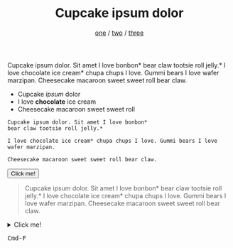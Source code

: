 <!DOCTYPE html>
<html lang="en">
<head>
    <meta charset="UTF-8">
    <meta name="viewport" content="width=device-width, initial-scale=1.0">
    <title>TITLE_MISSING</title>
    <link rel="stylesheet" href="https://fonts.xz.style/serve/inter.css">
<link rel="stylesheet" href="https://cdn.jsdelivr.net/npm/@exampledev/new.css@1.1.2/new.min.css">
</head>
<body>

<header>

# Cupcake ipsum dolor

<nav>

[one](2.html) / [two](2.html) / [three](2.html)

</nav>

</header>

Cupcake ipsum dolor. Sit amet I love bonbon* bear claw tootsie roll jelly.* I love chocolate ice cream* chupa chups I love. Gummi bears I love wafer marzipan. Cheesecake macaroon sweet sweet roll bear claw.

- Cupcake *ipsum* dolor
- I love **chocolate** ice cream
- Cheesecake macaroon sweet sweet roll

```
Cupcake ipsum dolor. Sit amet I love bonbon*
bear claw tootsie roll jelly.*

I love chocolate ice cream* chupa chups I love. Gummi bears I love wafer marzipan. 

Cheesecake macaroon sweet sweet roll bear claw.
```

<a href="https://example.com"> <button>Click me!</button> </a>

> Cupcake ipsum dolor. Sit amet I love bonbon* bear claw tootsie roll jelly.* I love chocolate ice cream* chupa chups I love. Gummi bears I love wafer marzipan. Cheesecake macaroon sweet sweet roll bear claw.

<details>
  <summary>Click me!</summary>

Cupcake ipsum dolor. Sit amet I love bonbon* bear claw tootsie roll jelly.* I love chocolate ice cream* chupa chups I love. Gummi bears I love wafer marzipan. Cheesecake macaroon sweet sweet roll bear claw.

</details>  

<kbd>Cmd-F</kbd>





</body>
</html>
